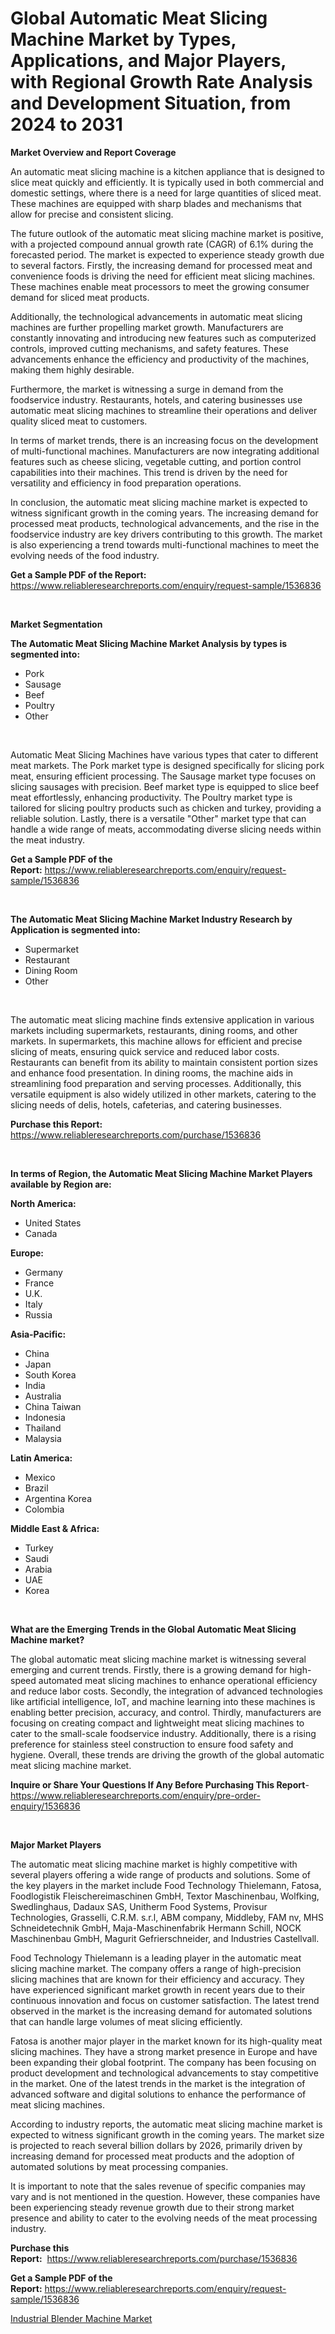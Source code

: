 <p><h1>Global Automatic Meat Slicing Machine Market by Types, Applications, and Major Players, with Regional Growth Rate Analysis and Development Situation, from 2024 to 2031</h1></p><p><strong>Market Overview and Report Coverage</strong></p>
<p><p>An automatic meat slicing machine is a kitchen appliance that is designed to slice meat quickly and efficiently. It is typically used in both commercial and domestic settings, where there is a need for large quantities of sliced meat. These machines are equipped with sharp blades and mechanisms that allow for precise and consistent slicing.</p><p>The future outlook of the automatic meat slicing machine market is positive, with a projected compound annual growth rate (CAGR) of 6.1% during the forecasted period. The market is expected to experience steady growth due to several factors. Firstly, the increasing demand for processed meat and convenience foods is driving the need for efficient meat slicing machines. These machines enable meat processors to meet the growing consumer demand for sliced meat products.</p><p>Additionally, the technological advancements in automatic meat slicing machines are further propelling market growth. Manufacturers are constantly innovating and introducing new features such as computerized controls, improved cutting mechanisms, and safety features. These advancements enhance the efficiency and productivity of the machines, making them highly desirable.</p><p>Furthermore, the market is witnessing a surge in demand from the foodservice industry. Restaurants, hotels, and catering businesses use automatic meat slicing machines to streamline their operations and deliver quality sliced meat to customers.</p><p>In terms of market trends, there is an increasing focus on the development of multi-functional machines. Manufacturers are now integrating additional features such as cheese slicing, vegetable cutting, and portion control capabilities into their machines. This trend is driven by the need for versatility and efficiency in food preparation operations.</p><p>In conclusion, the automatic meat slicing machine market is expected to witness significant growth in the coming years. The increasing demand for processed meat products, technological advancements, and the rise in the foodservice industry are key drivers contributing to this growth. The market is also experiencing a trend towards multi-functional machines to meet the evolving needs of the food industry.</p></p>
<p><strong>Get a Sample PDF of the Report:</strong> <a href="https://www.reliableresearchreports.com/enquiry/request-sample/1536836">https://www.reliableresearchreports.com/enquiry/request-sample/1536836</a></p>
<p>&nbsp;</p>
<p><strong>Market Segmentation</strong></p>
<p><strong>The Automatic Meat Slicing Machine Market Analysis by types is segmented into:</strong></p>
<p><ul><li>Pork</li><li>Sausage</li><li>Beef</li><li>Poultry</li><li>Other</li></ul></p>
<p>&nbsp;</p>
<p><p>Automatic Meat Slicing Machines have various types that cater to different meat markets. The Pork market type is designed specifically for slicing pork meat, ensuring efficient processing. The Sausage market type focuses on slicing sausages with precision. Beef market type is equipped to slice beef meat effortlessly, enhancing productivity. The Poultry market type is tailored for slicing poultry products such as chicken and turkey, providing a reliable solution. Lastly, there is a versatile "Other" market type that can handle a wide range of meats, accommodating diverse slicing needs within the meat industry.</p></p>
<p><strong>Get a Sample PDF of the Report:</strong>&nbsp;<a href="https://www.reliableresearchreports.com/enquiry/request-sample/1536836">https://www.reliableresearchreports.com/enquiry/request-sample/1536836</a></p>
<p>&nbsp;</p>
<p><strong>The Automatic Meat Slicing Machine Market Industry Research by Application is segmented into:</strong></p>
<p><ul><li>Supermarket</li><li>Restaurant</li><li>Dining Room</li><li>Other</li></ul></p>
<p>&nbsp;</p>
<p><p>The automatic meat slicing machine finds extensive application in various markets including supermarkets, restaurants, dining rooms, and other markets. In supermarkets, this machine allows for efficient and precise slicing of meats, ensuring quick service and reduced labor costs. Restaurants can benefit from its ability to maintain consistent portion sizes and enhance food presentation. In dining rooms, the machine aids in streamlining food preparation and serving processes. Additionally, this versatile equipment is also widely utilized in other markets, catering to the slicing needs of delis, hotels, cafeterias, and catering businesses.</p></p>
<p><strong>Purchase this Report:</strong>&nbsp; <a href="https://www.reliableresearchreports.com/purchase/1536836">https://www.reliableresearchreports.com/purchase/1536836</a></p>
<p>&nbsp;</p>
<p><strong>In terms of Region, the Automatic Meat Slicing Machine Market Players available by Region are:</strong></p>
<p>
    <p> <strong> North America: </strong>
        <ul>
            <li>United States</li>
            <li>Canada</li>
        </ul>
        </p> 
    <p> <strong> Europe: </strong>
        <ul>
            <li>Germany</li>
            <li>France</li>
            <li>U.K.</li>
            <li>Italy</li>
            <li>Russia</li>
        </ul>
        </p> 
    <p> <strong> Asia-Pacific: </strong>
        <ul>
            <li>China</li>
            <li>Japan</li>
            <li>South Korea</li>
            <li>India</li>
            <li>Australia</li>
            <li>China Taiwan</li>
            <li>Indonesia</li>
            <li>Thailand</li>
            <li>Malaysia</li>
        </ul>
        </p> 
    <p> <strong> Latin America: </strong>
        <ul>
            <li>Mexico</li>
            <li>Brazil</li>
            <li>Argentina Korea</li>
            <li>Colombia</li>
        </ul>
        </p> 
    <p> <strong> Middle East & Africa: </strong>
        <ul>
            <li>Turkey</li>
            <li>Saudi</li>
            <li>Arabia</li>
            <li>UAE</li>
            <li>Korea</li>
        </ul>
    </p>
    </p>
<p>&nbsp;</p>
<p><strong>What are the Emerging Trends in the Global Automatic Meat Slicing Machine market?</strong></p>
<p><p>The global automatic meat slicing machine market is witnessing several emerging and current trends. Firstly, there is a growing demand for high-speed automated meat slicing machines to enhance operational efficiency and reduce labor costs. Secondly, the integration of advanced technologies like artificial intelligence, IoT, and machine learning into these machines is enabling better precision, accuracy, and control. Thirdly, manufacturers are focusing on creating compact and lightweight meat slicing machines to cater to the small-scale foodservice industry. Additionally, there is a rising preference for stainless steel construction to ensure food safety and hygiene. Overall, these trends are driving the growth of the global automatic meat slicing machine market.</p></p>
<p><strong>Inquire or Share Your Questions If Any Before Purchasing This Report</strong>- <a href="https://www.reliableresearchreports.com/enquiry/pre-order-enquiry/1536836">https://www.reliableresearchreports.com/enquiry/pre-order-enquiry/1536836</a></p>
<p>&nbsp;</p>
<p><strong>Major Market Players</strong></p>
<p><p>The automatic meat slicing machine market is highly competitive with several players offering a wide range of products and solutions. Some of the key players in the market include Food Technology Thielemann, Fatosa, Foodlogistik Fleischereimaschinen GmbH, Textor Maschinenbau, Wolfking, Swedlinghaus, Dadaux SAS, Unitherm Food Systems, Provisur Technologies, Grasselli, C.R.M. s.r.l, ABM company, Middleby, FAM nv, MHS Schneidetechnik GmbH, Maja-Maschinenfabrik Hermann Schill, NOCK Maschinenbau GmbH, Magurit Gefrierschneider, and Industries Castellvall.</p><p>Food Technology Thielemann is a leading player in the automatic meat slicing machine market. The company offers a range of high-precision slicing machines that are known for their efficiency and accuracy. They have experienced significant market growth in recent years due to their continuous innovation and focus on customer satisfaction. The latest trend observed in the market is the increasing demand for automated solutions that can handle large volumes of meat slicing efficiently.</p><p>Fatosa is another major player in the market known for its high-quality meat slicing machines. They have a strong market presence in Europe and have been expanding their global footprint. The company has been focusing on product development and technological advancements to stay competitive in the market. One of the latest trends in the market is the integration of advanced software and digital solutions to enhance the performance of meat slicing machines.</p><p>According to industry reports, the automatic meat slicing machine market is expected to witness significant growth in the coming years. The market size is projected to reach several billion dollars by 2026, primarily driven by increasing demand for processed meat products and the adoption of automated solutions by meat processing companies.</p><p>It is important to note that the sales revenue of specific companies may vary and is not mentioned in the question. However, these companies have been experiencing steady revenue growth due to their strong market presence and ability to cater to the evolving needs of the meat processing industry.</p></p>
<p><strong>Purchase this Report:</strong>&nbsp;&nbsp;<a href="https://www.reliableresearchreports.com/purchase/1536836">https://www.reliableresearchreports.com/purchase/1536836</a></p>
<p></p>
<p><strong>Get a Sample PDF of the Report:</strong>&nbsp;<a href="https://www.reliableresearchreports.com/enquiry/request-sample/1536836">https://www.reliableresearchreports.com/enquiry/request-sample/1536836</a></p>
<p><p><a href="https://github.com/khayangel/Market-Research-Report-List-1/blob/main/industrial-blender-machine-market.md">Industrial Blender Machine Market</a></p></p>